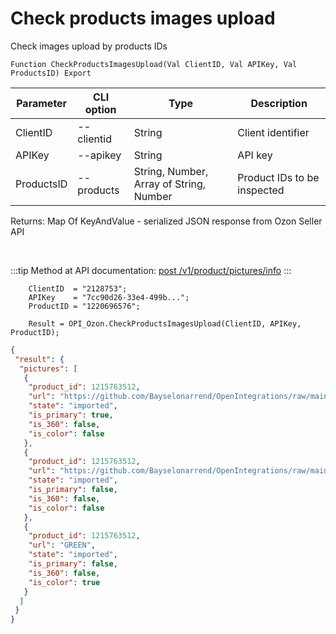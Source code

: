 ﻿---
sidebar_position: 10
---

# Check products images upload
 Check images upload by products IDs



`Function CheckProductsImagesUpload(Val ClientID, Val APIKey, Val ProductsID) Export`

  | Parameter | CLI option | Type | Description |
  |-|-|-|-|
  | ClientID | --clientid | String | Client identifier |
  | APIKey | --apikey | String | API key |
  | ProductsID | --products | String, Number, Array of String, Number | Product IDs to be inspected |

  
  Returns:  Map Of KeyAndValue - serialized JSON response from Ozon Seller API

<br/>

:::tip
Method at API documentation: [post /v1/product/pictures/info](https://docs.ozon.ru/api/seller/#operation/ProductAPI_ProductInfoPictures)
:::
<br/>


```bsl title="Code example"
    ClientID  = "2128753";
    APIKey    = "7cc90d26-33e4-499b...";
    ProductID = "1220696576";

    Result = OPI_Ozon.CheckProductsImagesUpload(ClientID, APIKey, ProductID);
```
 



```json title="Result"
{
 "result": {
  "pictures": [
   {
    "product_id": 1215763512,
    "url": "https://github.com/Bayselonarrend/OpenIntegrations/raw/main/service/test_data/picture.jpg",
    "state": "imported",
    "is_primary": true,
    "is_360": false,
    "is_color": false
   },
   {
    "product_id": 1215763512,
    "url": "https://github.com/Bayselonarrend/OpenIntegrations/raw/main/service/test_data/picture2.jpg",
    "state": "imported",
    "is_primary": false,
    "is_360": false,
    "is_color": false
   },
   {
    "product_id": 1215763512,
    "url": "GREEN",
    "state": "imported",
    "is_primary": false,
    "is_360": false,
    "is_color": true
   }
  ]
 }
}
```

